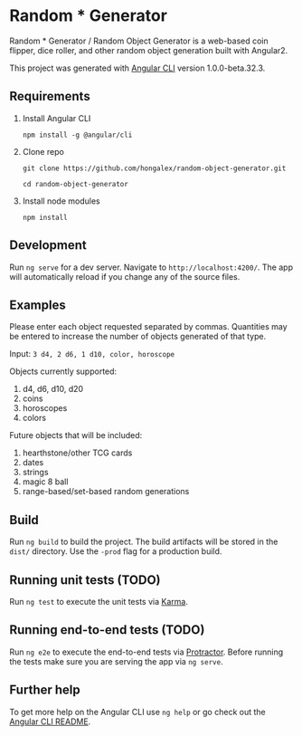 # Random * Generator

Random * Generator / Random Object Generator is a web-based coin flipper, dice roller, and other 
random object generation built with Angular2. 

This project was generated with [Angular CLI](https://github.com/angular/angular-cli) version 1.0.0-beta.32.3.

## Requirements

1. Install Angular CLI 

	```npm install -g @angular/cli```
2. Clone repo 

	```git clone https://github.com/hongalex/random-object-generator.git```

	```cd random-object-generator```
3. Install node modules 

	```npm install```

## Development 
Run `ng serve` for a dev server. Navigate to `http://localhost:4200/`. The app will automatically reload if you change any of the source files.

## Examples

Please enter each object requested separated by commas. Quantities may be entered to increase the number of objects 
generated of that type. 

Input: ```3 d4, 2 d6, 1 d10, color, horoscope```

Objects currently supported:

1. d4, d6, d10, d20
2. coins
3. horoscopes 
4. colors

Future objects that will be included:

1. hearthstone/other TCG cards
2. dates
3. strings
4. magic 8 ball 
5. range-based/set-based random generations

## Build

Run `ng build` to build the project. The build artifacts will be stored in the `dist/` directory. Use the `-prod` flag for a production build.

## Running unit tests (TODO)

Run `ng test` to execute the unit tests via [Karma](https://karma-runner.github.io).

## Running end-to-end tests (TODO)

Run `ng e2e` to execute the end-to-end tests via [Protractor](http://www.protractortest.org/).
Before running the tests make sure you are serving the app via `ng serve`.

## Further help

To get more help on the Angular CLI use `ng help` or go check out the [Angular CLI README](https://github.com/angular/angular-cli/blob/master/README.md).